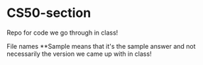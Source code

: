 # CS50-section
Repo for code we go through in class!

File names **Sample means that it's the sample answer and not necessarily the version we came up with in class!
